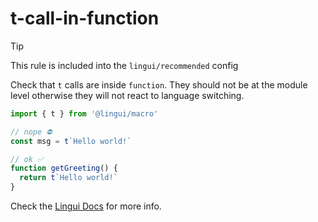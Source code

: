 # t-call-in-function

> [!TIP]
> This rule is included into the `lingui/recommended` config

Check that `t` calls are inside `function`. They should not be at the module level otherwise they will not react to language switching.

```jsx
import { t } from '@lingui/macro'

// nope ⛔️
const msg = t`Hello world!`

// ok ✅
function getGreeting() {
  return t`Hello world!`
}
```

Check the [Lingui Docs](https://lingui.dev/ref/macro#using-macros) for more info.
